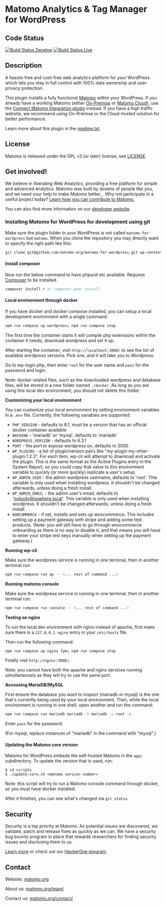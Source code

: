 # Matomo Analytics & Tag Manager for WordPress

## Code Status

[![Build Status Develop](https://travis-ci.com/matomo-org/matomo-for-wordpress.svg?branch=develop)](https://travis-ci.com/matomo-org/matomo-for-wordpress)
[![Build Status Live](https://travis-ci.com/matomo-org/matomo-for-wordpress.svg?branch=live)](https://travis-ci.com/matomo-org/matomo-for-wordpress)

## Description

A hassle-free and cost-free web analytics platform for your WordPress which lets you stay in full control with 100% data ownership and user-privacy protection.

This plugin installs a fully functional [Matomo](https://matomo.org) within your WordPress. If you already have a working Matomo (either [On-Premise](https://matomo.org/matomo-on-premise/) or [Matomo Cloud](https://matomo.org/hosting/)), use the [Connect Matomo Integration plugin](https://wordpress.org/plugins/wp-piwik/) instead. If you have a high traffic website, we recommend using On-Premise or the Cloud-hosted solution for better performance.

Learn more about this plugin in the [readme.txt](readme.txt).

## License

Matomo is released under the GPL v3 (or later) license, see [LICENSE](LICENSE)

## Get involved!

We believe in liberating Web Analytics, providing a free platform for simple and advanced analytics. Matomo was built by dozens of people like you,
and we need your help to make Matomo better… Why not participate in a useful project today? [Learn how you can contribute to Matomo.](https://matomo.org/get-involved)

You can also find more information on our [developer website](https://developer.matomo.org/).

### Installing Matomo for WordPress for development using git

Make sure the plugin folder in your WordPress is not called `matomo-for-wordpress` but `matomo`. When you clone the repository you may directly want to specify the right path like this:

```bash
git clone git@github.com:matomo-org/matomo-for-wordpress.git wp-content/plugins/matomo
```

#### Install composer

Now run the below command to have phpunit etc available. Requires [Composer](https://getcomposer.org/) to be installed.

```bash
composer install # or composer.phar install
```

#### Local environment through docker

If you have docker and docker compose installed, you can setup a local development environment with a single command:

```bash
npm run compose up wordpress; npm run compose stop
```

The first time the container starts it will compile php extensions within the container it needs, download wordpress
and set it up.

After starting the container, visit `http://localhost:3000/` to see the list of available wordpress versions.
Pick one, and it will take you to Wordpress.

Go to wp-login.php, then enter `root` for the user name and `pass` for the password and login.

Note: docker related files, such as the downloaded wordpress and database files, will be stored in a new folder named `./docker`. As long
as you are using this local dev environment, you should not delete this folder.

**Customizing your local environment**

You can customize your local environment by setting environment variables in a `.env` file. Currently, the following
variables are supported:

- `PHP_VERSION` - defaults to 8.1, must be a version that has an official docker container available
- `BACKEND` - 'mariadb' or 'mysql', defaults to 'mariadb'
- `WORDPRESS_VERSION` - defaults to 6.3.1
- `PORT` - the port to expose wordpress on, defaults to 3000
- `WP_PLUGINS` - a list of plugin/version pairs like "my-plugin my-other-plugin:1.2.3". For each item, wp-cli will attempt to download and activate the plugin.
  This is the same format as the Active Plugins entry in the System Report, so you could copy that value to this environment variable to quickly (or more quickly)
  replicate a user's setup.
- `WP_ADMIN_USER` - the admin wordpress username, defaults to 'root'. This variable is only used when installing wordpress. It shouldn't be changed afterwards, unless doing a fresh install.
- `WP_ADMIN_EMAIL` - the admin user's email, defaults to 'nobody@nowhere.local'. This variable is only used when installing wordpress. It shouldn't be changed afterwards, unless doing a fresh install.
- `WOOCOMMERCE` - if set, installs and sets up woocommerce. This includes setting up a payment gateway with stripe and adding some test products. (Note: you will still have to go through woocommerce
  onboarding as there is no way to disable it, and that means you will have to enter your stripe test keys manually when setting up the payment gateway.)

**Running wp-cli**

Make sure the wordpress service is running in one terminal, then in another terminal run:

```bash
npm run compose run wp -- <... rest of command ...>
```

**Running matomo console**

Make sure the wordpress service is running in one terminal, then in another terminal run:

```bash
npm run compose run console -- <... rest of command ...>
```

**Testing on nginx**

To run the local dev environment with nginx instead of apache, first make sure there is a `127.0.0.1 nginx` entry in your `/etc/hosts` file.

Then run the following command:

```bash
npm run compose up nginx fpm; npm run compose stop
```

Finally visit `http://nginx:3000/`.

Note: you cannot have both the apache and nginx services running simultaneously as they will try to use the same port.

**Accessing MariaDB/MySQL**

First ensure the database you want to inspect (mariadb or mysql) is the one that's currently being used by your local
environment. Then, while the local environment is running in one shell, open another and run the command:

```bash
npm run compose run mariadb mariadb -h mariadb -u root -p
```

Enter `pass` for the password.

(For mysql, replace instances of "mariadb" in the command with "mysql".)

#### Updating the Matomo core version

Matomo for WordPress embeds the self-hosted Matomo in the `app/` subdirectory. To update the version that is used,
run:

```
$ cd scripts
$ ./update-core.sh <matomo version number>
```

Note: this script will try to run a Matomo console command through docker, so you must have docker installed.

After it finishes, you can see what's changed via `git status`.

## Security
Security is a top priority at Matomo. As potential issues are discovered, we validate, patch and release fixes as quickly as we can. We have a security bug bounty program in place that rewards researchers for finding security issues and disclosing them to us.

[Learn more](https://matomo.org/security/) or check out our [HackerOne program](https://hackerone.com/matomo).

## Contact

Website: [matomo.org](https://matomo.org)

About us: [matomo.org/team/](https://matomo.org/team/)

Contact us: [matomo.org/contact/](https://matomo.org/contact/)
